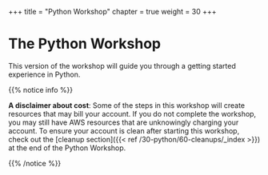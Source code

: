 +++
title = "Python Workshop"
chapter = true
weight = 30
+++

# The Python Workshop

This version of the workshop will guide you through a getting started experience in Python.

{{% notice info %}}

**A disclaimer about cost**: Some of the steps in this workshop will create resources that
may bill your account. If you do not complete the workshop, you may still have AWS resources 
that are unknowingly charging your account. To ensure your account is clean after starting
this workshop, check out the [cleanup section]({{< ref /30-python/60-cleanups/_index >}}) at the end of the Python Workshop.

{{% /notice %}}
